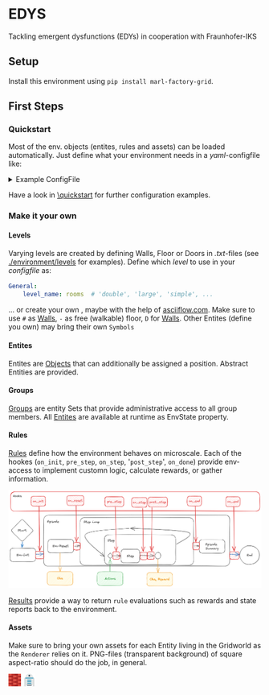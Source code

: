 # EDYS

Tackling emergent dysfunctions (EDYs) in cooperation with Fraunhofer-IKS

## Setup
Install this environment using `pip install marl-factory-grid`.

## First Steps


### Quickstart
Most of the env. objects (entites, rules and assets) can be loaded automatically. 
Just define what your environment needs in a *yaml*-configfile like:

<details><summary>Example ConfigFile</summary>    
    
    # Default Configuration File
    
    General:
      # RNG-seed to sample the same "random" numbers every time, to make the different runs comparable.
      env_seed: 69
      # Individual vs global rewards
      individual_rewards: true
      # The level.txt file to load from marl_factory_grid/levels
      level_name: large
      # View Radius; 0 = full observatbility
      pomdp_r: 3
      # Print all messages and events
      verbose: false
      # Run tests
      tests: false
    
    # Agents section defines the characteristics of different agents in the environment.
    
    # An Agent requires a list of actions and observations.
    # Possible actions: Noop, Charge, Clean, DestAction, DoorUse, ItemAction, MachineAction, Move8, Move4, North, NorthEast, ...
    # Possible observations: All, Combined, GlobalPosition, Battery, ChargePods, DirtPiles, Destinations, Doors, Items, Inventory, DropOffLocations, Maintainers, ...
    # You can use 'clone' as the agent name to have multiple instances with either a list of names or an int specifying the number of clones.
    Agents:
      Wolfgang:
        Actions:
          - Noop
          - Charge
          - Clean
          - DestAction
          - DoorUse
          - ItemAction
          - Move8
        Observations:
          - Combined:
              - Other
              - Walls
          - GlobalPosition
          - Battery
          - ChargePods
          - DirtPiles
          - Destinations
          - Doors
          - Items
          - Inventory
          - DropOffLocations
          - Maintainers
    
    # Entities section defines the initial parameters and behaviors of different entities in the environment.
    # Entities all spawn using coords_or_quantity, a number of entities or coordinates to place them.
    Entities:
      # Batteries: Entities representing power sources for agents.
      Batteries:
        initial_charge: 0.8
        per_action_costs: 0.02
    
      # ChargePods: Entities representing charging stations for Batteries.
      ChargePods:
        coords_or_quantity: 2
    
      # Destinations: Entities representing target locations for agents.
      # - spawn_mode: GROUPED or SINGLE. Determines how destinations are spawned.
      Destinations:
        coords_or_quantity: 1
        spawn_mode: GROUPED
    
      # DirtPiles: Entities representing piles of dirt.
      # - initial_amount: Initial amount of dirt in each pile.
      # - clean_amount: Amount of dirt cleaned in each cleaning action.
      # - dirt_spawn_r_var: Random variation in dirt spawn amounts.
      # - max_global_amount: Maximum total amount of dirt allowed in the environment.
      # - max_local_amount: Maximum amount of dirt allowed in one position.
      DirtPiles:
        coords_or_quantity: 10
        initial_amount: 2
        clean_amount: 1
        dirt_spawn_r_var: 0.1
        max_global_amount: 20
        max_local_amount: 5
    
      # Doors are spawned using the level map.
      Doors:
    
      # DropOffLocations: Entities representing locations where agents can drop off items.
      # - max_dropoff_storage_size: Maximum storage capacity at each drop-off location.
      DropOffLocations:
        coords_or_quantity: 1
        max_dropoff_storage_size: 0
    
      # GlobalPositions.
      GlobalPositions: { }
    
      # Inventories: Entities representing inventories for agents.
      Inventories: { }
    
      # Items: Entities representing items in the environment.
      Items:
        coords_or_quantity: 5
    
      # Machines: Entities representing machines in the environment.
      Machines:
        coords_or_quantity: 2
    
      # Maintainers: Entities representing maintainers that aim to maintain machines.
      Maintainers:
        coords_or_quantity: 1
    
      # Zones: Entities representing zones in the environment.
      Zones: { }
    
    
    # Rules section specifies the rules governing the dynamics of the environment.
    Rules:
      # Environment Dynamics
      # When stepping over a dirt pile, entities carry a ratio of the dirt to their next position
      EntitiesSmearDirtOnMove:
        smear_ratio: 0.2
      # Doors automatically close after a certain number of time steps
      DoorAutoClose:
        close_frequency: 10
      # Maintainers move at every time step
      MoveMaintainers:
    
      # Respawn Stuff
      # Define how dirt should respawn after the initial spawn
      RespawnDirt:
        respawn_freq: 15
      # Define how items should respawn after the initial spawn
      RespawnItems:
        respawn_freq: 15
    
      # Utilities
      # This rule defines the collision mechanic, introduces a related DoneCondition and lets you specify rewards.
      # Can be omitted/ignored if you do not want to take care of collisions at all.
      WatchCollisions:
        done_at_collisions: false
    
      # Done Conditions
      # Define the conditions for the environment to stop. Either success or a fail conditions.
      # The environment stops when an agent reaches a destination
      DoneAtDestinationReach:
      # The environment stops when all dirt is cleaned
      DoneOnAllDirtCleaned:
      # The environment stops when a battery is discharged
      DoneAtBatteryDischarge:
      # The environment stops when a maintainer reports a collision
      DoneAtMaintainerCollision:
      # The environment stops after max steps
      DoneAtMaxStepsReached:
        max_steps: 500

   </details>

Have a look in [\quickstart](./quickstart) for further configuration examples.

### Make it your own

#### Levels
Varying levels are created by defining Walls, Floor or Doors in *.txt*-files (see [./environment/levels](./environment/levels) for examples).
Define which *level* to use in your *configfile* as: 
```yaml
General:
    level_name: rooms  # 'double', 'large', 'simple', ...
```
... or create your own , maybe with the help of [asciiflow.com](https://asciiflow.com/#/).
Make sure to use `#` as [Walls](marl_factory_grid/environment/entity/wall.py), `-` as free (walkable) floor, `D` for [Walls](./modules/doors/entities.py).
Other Entites (define you own) may bring their own `Symbols`

#### Entites
Entites are [Objects](marl_factory_grid/environment/entity/object.py) that can additionally be assigned a position.
Abstract Entities are provided.

#### Groups
[Groups](marl_factory_grid/environment/groups/objects.py) are entity Sets that provide administrative access to all group members. 
All [Entites](marl_factory_grid/environment/entity/global_entities.py) are available at runtime as EnvState property.


#### Rules
[Rules](marl_factory_grid/environment/entity/object.py) define how the environment behaves on microscale.
Each of the hookes (`on_init`, `pre_step`, `on_step`, '`post_step`', `on_done`) 
provide env-access to implement customn logic, calculate rewards, or gather information.

![Hooks](./images/Hooks_FIKS.png)

[Results](marl_factory_grid/environment/entity/object.py) provide a way to return `rule` evaluations such as rewards and state reports 
back to the environment.
#### Assets
Make sure to bring your own assets for each Entity living in the Gridworld as the `Renderer` relies on it.
PNG-files (transparent background) of square aspect-ratio should do the job, in general.

<img src="/marl_factory_grid/environment/assets/wall.png"  width="5%"> 
<!--suppress HtmlUnknownAttribute -->
<html &nbsp&nbsp&nbsp&nbsp html> 
<img src="/marl_factory_grid/environment/assets/agent/agent.png"  width="5%">



